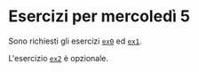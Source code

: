 # Esercizi per mercoledì 5

Sono richiesti gli esercizi [`ex0`](ex0) ed [`ex1`](ex1).

L'esercizio [`ex2`](ex2) è opzionale.